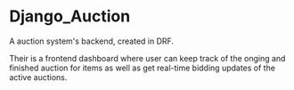 # Django_Auction

A auction system's backend, created in DRF.

Their is a frontend dashboard where user can keep track of the onging and finished auction for items as well as get real-time bidding
updates of the active auctions.

